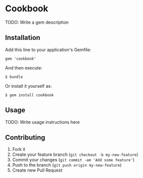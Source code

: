 # Cookbook

TODO: Write a gem description

## Installation

Add this line to your application's Gemfile:

    gem 'cookbook'

And then execute:

    $ bundle

Or install it yourself as:

    $ gem install cookbook

## Usage

TODO: Write usage instructions here

## Contributing

1. Fork it
2. Create your feature branch (`git checkout -b my-new-feature`)
3. Commit your changes (`git commit -am 'Add some feature'`)
4. Push to the branch (`git push origin my-new-feature`)
5. Create new Pull Request
